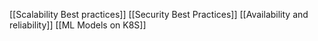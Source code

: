 [[Scalability Best practices]]
[[Security Best Practices]]
[[Availability and reliability]]
[[ML Models on K8S]]